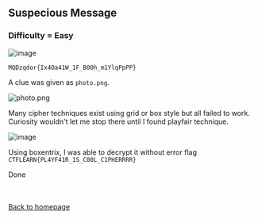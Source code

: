 ## Suspecious Message

### Difficulty = Easy

![image](https://i.imgur.com/TjWpzoW.png)

```MQDzqdor{Ix4Oa41W_1F_B00h_m1YlqPpPP}```

A clue was given as ```photo.png```.

![photo.png](https://i.imgur.com/XxBKgLmh.png)

 Many cipher techniques exist using grid or box style but all failed to work. Curiosity wouldn't let me stop there until I found playfair technique.

![image](https://i.imgur.com/OdfQIxX.png)

Using boxentrix, I was able to decrypt it without error
flag ```CTFLEARN{PL4YF41R_1S_C00L_C1PHERRRR}```

Done

<br><br>
[Back to homepage](../../../index.md)